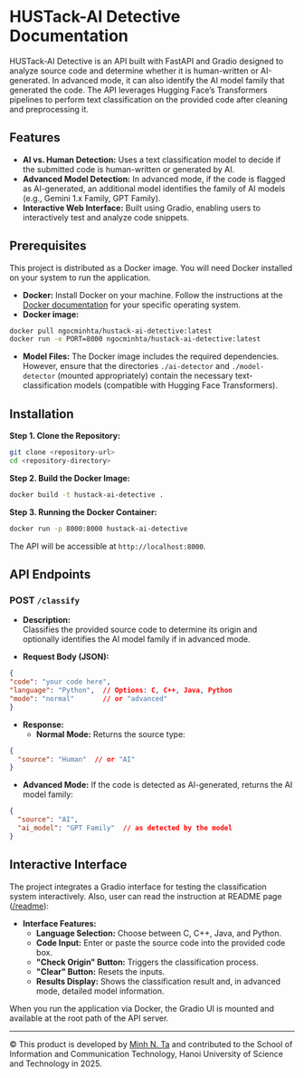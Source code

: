 # HUSTack-AI Detective Documentation

HUSTack-AI Detective is an API built with FastAPI and Gradio designed to analyze source code and determine whether it is human-written or AI-generated. In advanced mode, it can also identify the AI model family that generated the code. The API leverages Hugging Face’s Transformers pipelines to perform text classification on the provided code after cleaning and preprocessing it.

## Features

- **AI vs. Human Detection:** Uses a text classification model to decide if the submitted code is human-written or generated by AI.
- **Advanced Model Detection:** In advanced mode, if the code is flagged as AI-generated, an additional model identifies the family of AI models (e.g., Gemini 1.x Family, GPT Family).
- **Interactive Web Interface:** Built using Gradio, enabling users to interactively test and analyze code snippets.

## Prerequisites

This project is distributed as a Docker image. You will need Docker installed on your system to run the application.

- **Docker:** Install Docker on your machine. Follow the instructions at the [Docker documentation](https://docs.docker.com/get-docker/) for your specific operating system.
- **Docker image:**
```sh
docker pull ngocminhta/hustack-ai-detective:latest
docker run -e PORT=8000 ngocminhta/hustack-ai-detective:latest
```
- **Model Files:** The Docker image includes the required dependencies. However, ensure that the directories `./ai-detector` and `./model-detector` (mounted appropriately) contain the necessary text-classification models (compatible with Hugging Face Transformers).

## Installation

**Step 1. Clone the Repository:**

```sh
git clone <repository-url>
cd <repository-directory>
```

**Step 2. Build the Docker Image:**

```sh
docker build -t hustack-ai-detective .
```

**Step 3. Running the Docker Container:**

```sh
docker run -p 8000:8000 hustack-ai-detective
```

   The API will be accessible at `http://localhost:8000`.

## API Endpoints

### POST `/classify`

- **Description:**  
  Classifies the provided source code to determine its origin and optionally identifies the AI model family if in advanced mode.

- **Request Body (JSON):**

```json
{
"code": "your code here",
"language": "Python",  // Options: C, C++, Java, Python
"mode": "normal"       // or "advanced"
}
```

- **Response:**
  - **Normal Mode:** Returns the source type:

```json
{
  "source": "Human"  // or "AI"
}
```

  - **Advanced Mode:** If the code is detected as AI-generated, returns the AI model family:

```json
{
  "source": "AI",
  "ai_model": "GPT Family"  // as detected by the model
}
```

## Interactive Interface

The project integrates a Gradio interface for testing the classification system interactively. Also, user can read the instruction at README page ([/readme](/readme)):

- **Interface Features:**
  - **Language Selection:** Choose between C, C++, Java, and Python.
  - **Code Input:** Enter or paste the source code into the provided code box.
  - **"Check Origin" Button:** Triggers the classification process.
  - **"Clear" Button:** Resets the inputs.
  - **Results Display:** Shows the classification result and, in advanced mode, detailed model information.

When you run the application via Docker, the Gradio UI is mounted and available at the root path of the API server.

-----------
© This product is developed by [Minh N. Ta](https://tnminh.com) and contributed to the School of Information and Communication Technology, Hanoi University of Science and Technology in 2025.